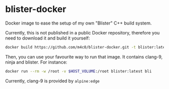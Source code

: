 # blister-docker

Docker image to ease the setup of my own "Blister" C++ build system.

Currently, this is not published in a public Docker repository, therefore you need to
download it and build it yourself:

```sh
docker build https://github.com/m4c0/blister-docker.git -t blister:latest
```

Then, you can use your favourite way to run that image. It contains clang-9, ninja and
blister. For instance:

```sh
docker run --rm -w /root -v $HOST_VOLUME:/root blister:latest bli
```

Currently, clang-9 is provided by `alpine:edge`